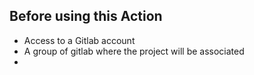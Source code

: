 ## Before using this Action

- Access to a Gitlab account
- A group of gitlab where the project will be associated
- 